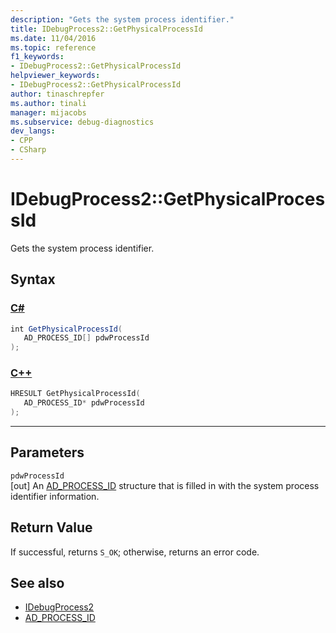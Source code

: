 ```yaml
---
description: "Gets the system process identifier."
title: IDebugProcess2::GetPhysicalProcessId
ms.date: 11/04/2016
ms.topic: reference
f1_keywords:
- IDebugProcess2::GetPhysicalProcessId
helpviewer_keywords:
- IDebugProcess2::GetPhysicalProcessId
author: tinaschrepfer
ms.author: tinali
manager: mijacobs
ms.subservice: debug-diagnostics
dev_langs:
- CPP
- CSharp
---
```

# IDebugProcess2::GetPhysicalProcessId

Gets the system process identifier.

## Syntax

### [C#](#tab/csharp)
```csharp
int GetPhysicalProcessId(
   AD_PROCESS_ID[] pdwProcessId
);
```
### [C++](#tab/cpp)
```cpp
HRESULT GetPhysicalProcessId(
   AD_PROCESS_ID* pdwProcessId
);
```
---

## Parameters
`pdwProcessId`\
[out] An [AD_PROCESS_ID](../../../extensibility/debugger/reference/ad-process-id.md) structure that is filled in with the system process identifier information.

## Return Value
 If successful, returns `S_OK`; otherwise, returns an error code.

## See also
- [IDebugProcess2](../../../extensibility/debugger/reference/idebugprocess2.md)
- [AD_PROCESS_ID](../../../extensibility/debugger/reference/ad-process-id.md)
